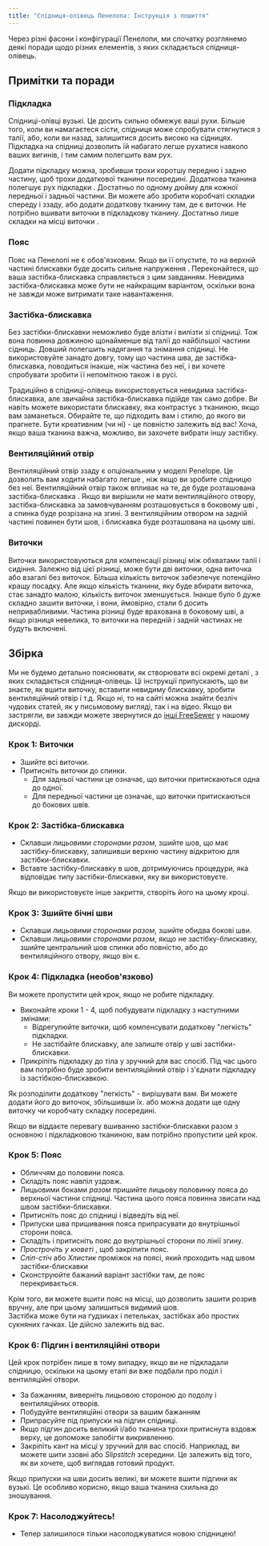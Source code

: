 ```yaml
---
title: "Спідниця-олівець Пенелопа: Інструкція з пошиття"
---
```


<Note>

Через різні фасони і конфігурації Пенелопи, ми спочатку розглянемо деякі поради щодо різних елементів, з яких складається спідниця-олівець.

</Note>

## Примітки та поради

### Підкладка

Спідниці-олівці вузькі. Це досить сильно обмежує ваші рухи. Більше того, коли ви намагаєтеся сісти, спідниця може спробувати стягнутися з талії, або, коли ви назад, залишитися досить високо на сідницях. Підкладка на спідниці дозволить їй набагато легше рухатися навколо ваших вигинів, і тим самим полегшить вам рух.

Додати підкладку можна, зробивши трохи коротшу передню і задню частину, щоб трохи додаткової тканини посередині. Додаткова тканина полегшує рух підкладки . Достатньо по одному дюйму для кожної передньої і задньої частини. Ви можете або зробити коробчаті складки спереду і ззаду, або додати додаткову тканину там, де є виточки. Не потрібно вшивати виточки в підкладкову тканину. Достатньо лише складки на місці виточки .

### Пояс

Пояс на Пенелопі не є обов'язковим. Якщо ви її опустите, то на верхній частині блискавки буде досить сильне напруження . Переконайтеся, що ваша застібка-блискавка справляється з цим завданням. Невидима застібка-блискавка може бути не найкращим варіантом, оскільки вона не завжди може витримати таке навантаження.

### Застібка-блискавка

Без застібки-блискавки неможливо буде влізти і вилізти зі спідниці. Тож вона повинна довжиною щонайменше від талії до найбільшої частини сідниць. Довший полегшить надягання та знімання спідниці. Не використовуйте занадто довгу, тому що частина шва, де застібка-блискавка, поводиться інакше, ніж частина без неї, і ви хочете спробувати зробити її непомітною також і в русі.

Традиційно в спідниці-олівець використовується невидима застібка-блискавка, але звичайна застібка-блискавка підійде так само добре. Ви навіть можете використати блискавку, яка контрастує з тканиною, якщо вам заманеться. Обирайте те, що підходить вам і стилю, до якого ви прагнете. Бути креативним (чи ні) - це повністю залежить від вас! Хоча, якщо ваша тканина важча, можливо, ви захочете вибрати іншу застібку.

### Вентиляційний отвір

Вентиляційний отвір ззаду є опціональним у моделі Penelope. Це дозволить вам ходити набагато легше , ніж якщо ви зробите спідницю без неї. Вентиляційний отвір також впливає на те, де буде розташована застібка-блискавка . Якщо ви вирішили не мати вентиляційного отвору, застібка-блискавка за замовчуванням розташовується в боковому шві , а спинка буде розрізана на згині. З вентиляційним отвором на задній частині повинен бути шов, і блискавка буде розташована на цьому шві.

### Виточки

Виточки використовуються для компенсації різниці між обхватами талії і сидіння. Залежно від цієї різниці, може бути дві виточки, одна виточка або взагалі без виточок. Більша кількість виточок забезпечує потенційно кращу посадку. Але якщо кількість тканини, яку буде вбирати виточка, стає занадто малою, кількість виточок зменшується. Інакше було б дуже складно зашити виточки, і вони, ймовірно, стали б досить непривабливими. Частина різниці буде врахована в боковому шві, а якщо різниця невелика, то виточки на передній і задній частинах не будуть включені.

## Збірка

<Warning>

Ми не будемо детально пояснювати, як створювати всі окремі деталі
, з яких складається спідниця-олівець. Ці інструкції припускають, що ви знаєте, як вшити виточку, вставити невидиму
блискавку, зробити вентиляційний отвір і т.д. Якщо ні, то на сайті
можна знайти безліч чудових статей, як у письмовому вигляді, так і на відео. Якщо ви застрягли, ви завжди можете звернутися до
[інші FreeSewer](https://discord.freesewing.org/) у нашому дискорді.

</Warning>

### Крок 1: Виточки

- Зшийте всі виточки.
- Притисніть виточки до спинки.
  - Для задньої частини це означає, що виточки притискаються одна до одної.
  - Для передньої частини це означає, що виточки притискаються до бокових швів.

### Крок 2: Застібка-блискавка

- Склавши _лицьовими сторонами разом_, зшийте шов, що має застібку-блискавку, залишивши верхню частину відкритою для застібки-блискавки.
- Вставте застібку-блискавку в шов, дотримуючись процедури, яка відповідає типу застібки-блискавки, яку ви використовуєте.

<Note>

Якщо ви використовуєте інше закриття, створіть його на цьому кроці.

</Note>

### Крок 3: Зшийте бічні шви

- Склавши _лицьовими сторонами разом_, зшийте обидва бокові шви.
- Склавши _лицьовими сторонами разом_, якщо не застібку-блискавку, зшийте центральний шов спинки або повністю, або до вентиляційного отвору, якщо він є.

### Крок 4: Підкладка (необов'язково)

Ви можете пропустити цей крок, якщо не робите підкладку.

- Виконайте кроки 1 - 4, щоб побудувати підкладку з наступними змінами:
  - Відрегулюйте виточки, щоб компенсувати додаткову "легкість" підкладки.
  - Не застібайте блискавку, але залиште отвір у шві застібки-блискавки.
- Прикріпіть підкладку до тіла у зручний для вас спосіб. Під час цього вам потрібно буде зробити вентиляційний отвір і з'єднати підкладку із застібкою-блискавкою.

<Note>

Як розподілити додаткову "легкість" - вирішувати вам. Ви можете додати його до виточок, збільшивши їх. або можна додати ще одну виточку чи коробчату складку посередині.

</Note>

<Warning>

Якщо ви віддаєте перевагу вшиванню застібки-блискавки разом з основною і підкладковою тканиною, вам потрібно пропустити цей крок.

</Warning>

### Крок 5: Пояс

- Обличчям до половини пояса.
- Складіть пояс навпіл уздовж.
- Лицьовими боками _разом_ пришийте лицьову половинку пояса до верхньої частини спідниці. Частина цього пояса повинна звисати над швом застібки-блискавки.
- Притисніть пояс до спідниці і відведіть від неї.
- Припуски шва пришивання пояса припрасувати до внутрішньої сторони пояса.
- Складіть і притисніть пояс до внутрішньої сторони по лінії згину.
- _Прострочіть у кюветі_ , щоб закріпити пояс.
- _Сліп-стіч_ або _Хлистик_ проміжок на поясі, який проходить над швом застібки-блискавки
- Сконструюйте бажаний варіант застібки там, де пояс перекривається.

<Note>

Крім того, ви можете вшити пояс на місці, що дозволить зашити розрив вручну, але при цьому залишиться видимий шов.  
Застібка може бути на ґудзиках і петельках, застібках або простих сукняних гачках. Це дійсно залежить від вас.

</Note>

### Крок 6: Підгин і вентиляційні отвори

Цей крок потрібен лише в тому випадку, якщо ви не підкладали спідницю, оскільки на цьому етапі ви вже подбали про поділ і вентиляційні отвори.

- За бажанням, виверніть лицьовою стороною до подолу і вентиляційних отворів.
- Побудуйте вентиляційні отвори за вашим бажанням
- Припрасуйте під припуски на підгин спідниці.
- Якщо підгин досить великий і/або тканина трохи притиснута вздовж верху, це допоможе запобігти викривленню.
- Закріпіть кант на місці у зручний для вас спосіб. Наприклад, ви можете шити ззовні або _Slipstitch_ зсередини. Це залежить від того, як ви хочете, щоб виглядав готовий продукт.

<Tip>

Якщо припуски на шви досить великі, ви можете вшити підгини як вузькі. Це особливо корисно, якщо ваша тканина схильна до зношування.

</Tip>

### Крок 7: Насолоджуйтесь!

- Тепер залишилося тільки насолоджуватися новою спідницею!
